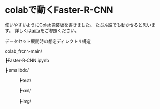 # colabで動くFaster-R-CNN
使いやすいようにColab実装版を書きました。
たぶん誰でも動かせると思います。
詳しくは[qiita](https://qiita.com/ImR0305/private/c2674dfe9f5ec1301304)をご参照ください。

データセット展開時の想定ディレクトリ構造

colab_frcnn-main/

┣Faster-R-CNN.ipynb

┣ smallbdd/

　　　┣test/
   
　　　┣xml/
   
　　　┣img/


